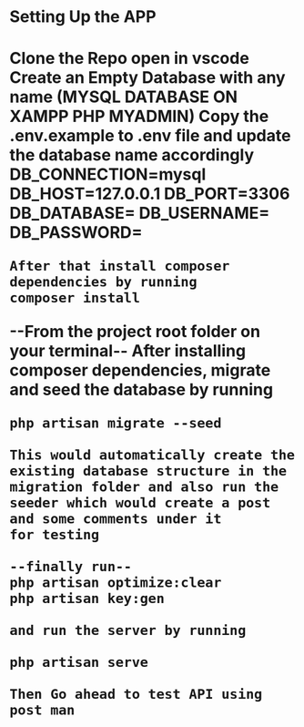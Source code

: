 <h1>Setting Up the APP<h1/>
  Clone the Repo
    open in vscode
    Create an Empty Database with any name (MYSQL DATABASE ON XAMPP PHP MYADMIN)
    Copy the .env.example to .env file and update the database name accordingly
    DB_CONNECTION=mysql
    DB_HOST=127.0.0.1
    DB_PORT=3306
    DB_DATABASE=<new-databasename-you created>
    DB_USERNAME=<your-phpmyadmin-username>
    DB_PASSWORD=<your-phpmyadmin-password>
    
    After that install composer dependencies by running 
    composer install
    
   --From the project root folder on your terminal--
    After installing composer dependencies, migrate and seed the database by running
    
    php artisan migrate --seed
    
    This would automatically create the existing database structure in the migration folder and also run the seeder which would create a post and some comments under it 
    for testing
    
    --finally run--
    php artisan optimize:clear
    php artisan key:gen
    
    and run the server by running
    
    php artisan serve
    
    Then Go ahead to test API using post man


